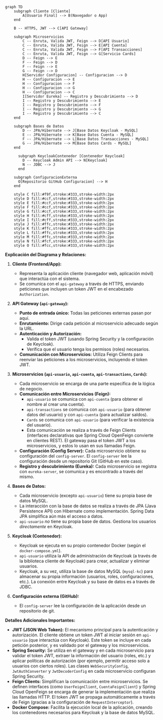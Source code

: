 

```mermaid
graph TD
    subgraph Cliente [Cliente]
        A[Usuario Final] --> B(Navegador o App)
    end

    B -- HTTPS, JWT --> C[API Gateway]

    subgraph Microservicios
        C -- Enruta, Valida JWT, Feign --> D[API Usuario]
        C -- Enruta, Valida JWT, Feign --> E[API Cuenta]
        C -- Enruta, Valida JWT, Feign --> F[API Transacciones]
        C -- Enruta, Valida JWT, Feign --> G[Servicio Cards]
        D -- Feign --> E
        F -- Feign --> D
        F -- Feign --> E
        G -- Feign --> D
        H[Servidor Configuracion] -- Configuracion --> D
        H -- Configuracion --> E
        H -- Configuracion --> F
        H -- Configuracion --> G
        H -- Configuracion --> C
        I[Servidor Eureka] -- Registro y Descubrimiento --> D
        I -- Registro y Descubrimiento --> E
        I -- Registro y Descubrimiento --> F
        I -- Registro y Descubrimiento --> G
        I -- Registro y Descubrimiento --> C
    end

    subgraph Bases de Datos
        D -- JPA/Hibernate --> J[Base Datos Keycloak - MySQL]
        E -- JPA/Hibernate --> K[Base Datos Cuenta - MySQL]
        F -- JPA/Hibernate --> L[Base Datos Transacciones - MySQL]
        G -- JPA/Hibernate --> M[Base Datos Cards - MySQL]
    end

      subgraph KeycloakContenedor [Contenedor Keycloak]
        D -- Keycloak Admin API --> N[Keycloak]
        N -- JDBC --> J
      end

    subgraph ConfiguracionExterna
      O[Repositorio GitHub Configuracion] --> H
    end

    style C fill:#f9f,stroke:#333,stroke-width:2px
    style D fill:#ccf,stroke:#333,stroke-width:2px
    style E fill:#ccf,stroke:#333,stroke-width:2px
    style F fill:#ccf,stroke:#333,stroke-width:2px
    style G fill:#ccf,stroke:#333,stroke-width:2px
    style H fill:#cff,stroke:#333,stroke-width:2px
    style I fill:#cff,stroke:#333,stroke-width:2px
    style J fill:#ffc,stroke:#333,stroke-width:2px
    style K fill:#ffc,stroke:#333,stroke-width:2px
    style L fill:#ffc,stroke:#333,stroke-width:2px
    style M fill:#ffc,stroke:#333,stroke-width:2px
    style N fill:#fcf,stroke:#333,stroke-width:2px
    style O fill:#fcc,stroke:#333,stroke-width:2px
````

**Explicación del Diagrama y Relaciones:**

1.  **Cliente (Frontend/App):**
    *   Representa la aplicación cliente (navegador web, aplicación móvil) que interactúa con el sistema.
    *   Se comunica con el `api-gateway` a través de HTTPS, enviando peticiones que incluyen un token JWT en el encabezado `Authorization`.

2.  **API Gateway (`api-gateway`):**
    *   **Punto de entrada único:** Todas las peticiones externas pasan por aquí.
    *   **Enrutamiento:** Dirige cada petición al microservicio adecuado según la URL.
    *   **Autenticación y Autorización:**
        *   Valida el token JWT (usando Spring Security y la configuración de Keycloak).
        *   Verifica que el usuario tenga los permisos (roles) necesarios.
    *   **Comunicación con Microservicios:** Utiliza Feign Clients para reenviar las peticiones a los microservicios, incluyendo el token JWT.

3.  **Microservicios (`api-usuario`, `api-cuenta`, `api-transactions`, `Cards`):**
    *   Cada microservicio se encarga de una parte específica de la lógica de negocio.
    *   **Comunicación entre Microservicios (Feign):**
        *   `api-usuario` se comunica con `api-cuenta` (para obtener el nombre al crear una cuenta).
        *   `api-transactions` se comunica con `api-usuario` (para obtener datos del usuario) y con `api-cuenta` (para actualizar saldos).
        *   `Cards` se comunica con `api-usuario` (para verificar la existencia del usuario).
        *   Esta comunicación se realiza a través de Feign Clients (interfaces declarativas que Spring Cloud OpenFeign convierte en clientes REST).  El gateway pasa el token JWT a los microservicios, y estos lo usan en sus llamadas Feign.
    *   **Configuración (Config Server):**  Cada microservicio obtiene su configuración del `config-server`. El `config-server` lee la configuración desde un repositorio Git (GitHub en este caso).
    * **Registro y descubrimiento (Eureka):** Cada microservicio se registra con `eureka-server`, se comunica y es encontrado a través del mismo.

4.  **Bases de Datos:**
    *   Cada microservicio (excepto `api-usuario`) tiene su propia base de datos MySQL.
    *   La interacción con la base de datos se realiza a través de JPA (Java Persistence API) con Hibernate como implementación.  Spring Data JPA simplifica aún más el acceso a datos.
    *   `api-usuario` *no* tiene su propia base de datos.  Gestiona los usuarios *directamente* en Keycloak.

5.  **Keycloak (Contenedor):**
    *   Keycloak se ejecuta en su propio contenedor Docker (según el `docker-compose.yml`).
    *   `api-usuario` utiliza la API de administración de Keycloak (a través de la biblioteca cliente de Keycloak) para crear, actualizar y eliminar usuarios.
    *   Keycloak, a su vez, utiliza la base de datos MySQL (`mysql-kc`) para almacenar su propia información (usuarios, roles, configuraciones, etc.). La conexión entre Keycloak y su base de datos es a través de JDBC.

6. **Configuración externa (GitHub):**
    * El `config-server` lee la configuración de la aplicación desde un repositorio de git.

**Detalles Adicionales Importantes:**

*   **JWT (JSON Web Token):**  El mecanismo principal para la autenticación y autorización.  El cliente obtiene un token JWT al iniciar sesión en `api-usuario` (que interactúa con Keycloak).  Este token se incluye en cada petición posterior, y es validado por el gateway y los microservicios.
*   **Spring Security:**  Se utiliza en el gateway y en cada microservicio para validar el token JWT, extraer la información del usuario (roles, etc.) y aplicar políticas de autorización (por ejemplo, permitir acceso solo a usuarios con ciertos roles).  Las clases `WebSecurityConfig`, `JwtAuthConverter` y `JwtDecoderConfig` en cada microservicio configuran Spring Security.
*   **Feign Clients:**  Simplifican la comunicación entre microservicios.  Se definen interfaces (como `UserFeignClient`, `CuentaFeignClient`) y Spring Cloud OpenFeign se encarga de generar la implementación que realiza las llamadas HTTP.  El token JWT se propaga automáticamente a través de Feign (gracias a la configuración de `RequestInterceptor`).
*   **Docker Compose:** Facilita la ejecución local de la aplicación, creando los contenedores necesarios para Keycloak y la base de datos MySQL.